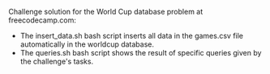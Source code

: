 Challenge solution for the World Cup database problem at freecodecamp.com:
- The insert_data.sh bash script inserts all data in the games.csv file automatically in the worldcup database.
- The queries.sh bash script shows the result of specific queries given by the challenge's tasks.
